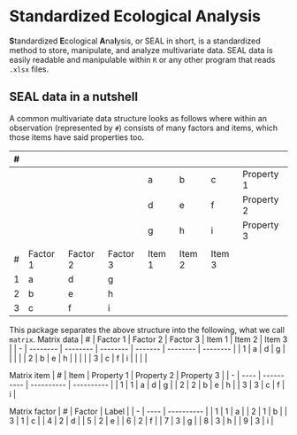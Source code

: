 # Standardized Ecological Analysis
**S**tandardized **E**cological **A**na**l**ysis, or SEAL in short, is a standardized method to store, manipulate, and analyze multivariate data. SEAL data is easily readable and manipulable within `R` or any other program that reads `.xlsx` files.

## SEAL data in a nutshell
A common multivariate data structure looks as follows where within an observation (represented by `#`) consists of many factors and items, which those items have said properties too.

| # |          |          |          |         |          |          |            |
| - | -------- | -------- | -------- | ------- | -------- | -------- | ---------- |
|   |          |          |          | a       | b        | c        | Property 1 |
|   |          |          |          | d       | e        | f        | Property 2 |
|   |          |          |          | g       | h        | i        | Property 3 |
|   |          |          |          |         |          |          |            |
| # | Factor 1 | Factor 2 | Factor 3 | Item 1  | Item 2   | Item 3   |            |
| 1 | a        | d        | g        |         |          |          |            |
| 2 | b        | e        | h        |         |          |          |            |
| 3 | c        | f        | i        |         |          |          |            |

This package separates the above structure into the following, what we call `matrix`.
Matrix data
| # | Factor 1 | Factor 2 | Factor 3 | Item 1  | Item 2   | Item 3   |
| - | -------- | -------- | -------- | ------- | -------- | -------- |
| 1 | a        | d        | g        |         |          |          |
| 2 | b        | e        | h        |         |          |          |
| 3 | c        | f        | i        |         |          |          |

Matrix item
| # | Item | Property 1 | Property 2 | Property 3 |
| - | ---- | ---------- | ---------- | ---------- |
| 1 | 1    | a          | d          | g          |
| 2 | 2    | b          | e          | h          |
| 3 | 3    | c          | f          | i          |

Matrix factor
| # | Factor | Label      |
| - | ----   | ---------- |
| 1 | 1      | a          |
| 2 | 1      | b          |
| 3 | 1      | c          |
| 4 | 2      | d          |
| 5 | 2      | e          |
| 6 | 2      | f          |
| 7 | 3      | g          |
| 8 | 3      | h          |
| 9 | 3      | i          |
